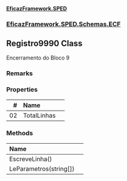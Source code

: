 #### [EficazFramework.SPED](EficazFrameworkSPED.md 'EficazFramework SPED')
### [EficazFramework.SPED.Schemas.ECF](EficazFramework.SPED.Schemas.ECF.md 'EficazFramework.SPED.Schemas.ECF')

## Registro9990 Class

Encerramento do Bloco 9

### Remarks
### Properties

| # | Name | |
| ---: | :--- | :--- |
| 02 | TotalLinhas |  |
### Methods

| Name | |
| :--- | :--- |
| EscreveLinha() |  |
| LeParametros(string[]) |  |
